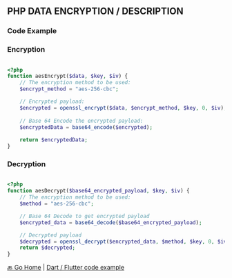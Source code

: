 
## PHP DATA ENCRYPTION / DESCRIPTION
### Code Example
### Encryption
```php Encryption codeCopyEnabled

<?php
function aesEncrypt($data, $key, $iv) {
    // The encryption method to be used:
    $encrypt_method = "aes-256-cbc";

    // Encrypted payload:
    $encrypted = openssl_encrypt($data, $encrypt_method, $key, 0, $iv);
    
    // Base 64 Encode the encrypted payload:
    $encryptedData = base64_encode($encrypted);
    
    return $encryptedData;
}
```
### Decryption
```php Decryption codeCopyEnabled

<?php
function aesDecrypt($base64_encrypted_payload, $key, $iv) {
    // The encryption method to be used:
    $method = "aes-256-cbc";

    // Base 64 Decode to get encrypted payload
    $encrypted_data = base64_decode($base64_encrypted_payload);

    // Decrypted payload
    $decrypted = openssl_decrypt($encrypted_data, $method, $key, 0, $iv );
    return $decrypted;
}
```

[ 🔙 Go Home](README.md) | [Dart / Flutter code example](FLUTTER.md) 

